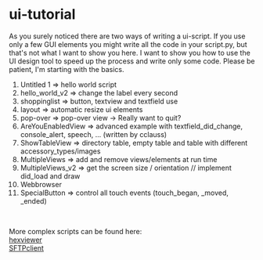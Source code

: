 ui-tutorial
===========

As you surely noticed there are two ways of writing a ui-script. If you use only a few GUI elements you might write all 
the code in your script.py, but that's not what I want to show you here. I want to show you how to use the UI design tool
to speed up the process and write only some code. Please be patient, I'm starting with the basics.

1. Untitled 1 => hello world script<br />
2. hello_world_v2 => change the label every second<br />
3. shoppinglist => button, textview and textfield use<br />
4. layout => automatic resize ui elements<br />
5. pop-over => pop-over view -> Really want to quit?<br />
6. AreYouEnabledView => advanced example with textfield_did_change, console_alert, speech, ... (written by cclauss)<br />
7. ShowTableView => directory table, empty table and table with different accessory_types/images<br />
8. MultipleViews => add and remove views/elements at run time<br />
9. MultipleViews_v2 => get the screen size / orientation // implement did_load and draw<br />
10. Webbrowser<br />
11. SpecialButton => control all touch events (touch_began, _moved, _ended)<br/>

<br />


More complex scripts can be found here:<br />
[hexviewer][]<br />
[SFTPclient][]<br />

[hexviewer]: https://github.com/humberry/hexviewer
[SFTPclient]: https://github.com/humberry/sftp-client

